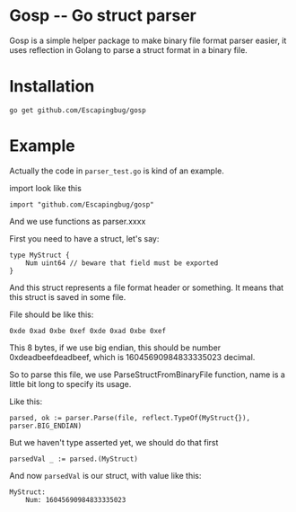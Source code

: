 # Gosp -- Go struct parser
Gosp is a simple helper package to make binary file format parser easier, it uses reflection in Golang to parse a struct format in a binary file.

# Installation
```
go get github.com/Escapingbug/gosp
```

# Example
Actually the code in `parser_test.go` is kind of an example.

import look like this
```
import "github.com/Escapingbug/gosp"
```
And we use functions as parser.xxxx

First you need to have a struct, let's say:
```
type MyStruct {
    Num uint64 // beware that field must be exported
}
```

And this struct represents a file format header or something.
It means that this struct is saved in some file.

File should be like this:
```
0xde 0xad 0xbe 0xef 0xde 0xad 0xbe 0xef
```
This 8 bytes, if we use big endian, this should be number 0xdeadbeefdeadbeef, which is 16045690984833335023 decimal.

So to parse this file, we use ParseStructFromBinaryFile function, name is a little bit long to specify its usage.

Like this:
```
parsed, ok := parser.Parse(file, reflect.TypeOf(MyStruct{}), parser.BIG_ENDIAN)
```

But we haven't type asserted yet, we should do that first
```
parsedVal _ := parsed.(MyStruct)
```

And now `parsedVal` is our struct, with value like this:
```
MyStruct:
    Num: 16045690984833335023
```
